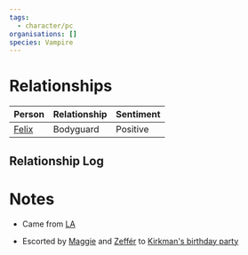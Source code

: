 ```yaml
---
tags:
  - character/pc
organisations: []
species: Vampire
---
```

# Relationships
| Person    | Relationship | Sentiment |
| --------- | ------------ | --------- |
| [Felix](../NPCs/Felix.md#) | Bodyguard    | Positive          |

## Relationship Log

# Notes
- Came from [LA](../../Places/LA/index.md#)
* Escorted by [Maggie](./Maggie.md#) and [Zeffér](./Zeff%C3%A9r.md#) to [Kirkman's birthday party](../../Events/The%20Incident.md#)
